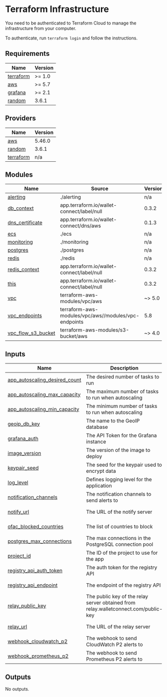 # Terraform Infrastructure

You need to be authenticated to Terraform Cloud to manage the infrastructure
from your computer.

To authenticate, run `terraform login` and follow the instructions.

<!-- BEGIN_TF_DOCS -->

## Requirements

| Name | Version |
|------|---------|
| <a name="requirement_terraform"></a> [terraform](#requirement\_terraform) | >= 1.0 |
| <a name="requirement_aws"></a> [aws](#requirement\_aws) | >= 5.7 |
| <a name="requirement_grafana"></a> [grafana](#requirement\_grafana) | >= 2.1 |
| <a name="requirement_random"></a> [random](#requirement\_random) | 3.6.1 |
## Providers

| Name | Version |
|------|---------|
| <a name="provider_aws"></a> [aws](#provider\_aws) | 5.46.0 |
| <a name="provider_random"></a> [random](#provider\_random) | 3.6.1 |
| <a name="provider_terraform"></a> [terraform](#provider\_terraform) | n/a |
## Modules

| Name | Source | Version |
|------|--------|---------|
| <a name="module_alerting"></a> [alerting](#module\_alerting) | ./alerting | n/a |
| <a name="module_db_context"></a> [db\_context](#module\_db\_context) | app.terraform.io/wallet-connect/label/null | 0.3.2 |
| <a name="module_dns_certificate"></a> [dns\_certificate](#module\_dns\_certificate) | app.terraform.io/wallet-connect/dns/aws | 0.1.3 |
| <a name="module_ecs"></a> [ecs](#module\_ecs) | ./ecs | n/a |
| <a name="module_monitoring"></a> [monitoring](#module\_monitoring) | ./monitoring | n/a |
| <a name="module_postgres"></a> [postgres](#module\_postgres) | ./postgres | n/a |
| <a name="module_redis"></a> [redis](#module\_redis) | ./redis | n/a |
| <a name="module_redis_context"></a> [redis\_context](#module\_redis\_context) | app.terraform.io/wallet-connect/label/null | 0.3.2 |
| <a name="module_this"></a> [this](#module\_this) | app.terraform.io/wallet-connect/label/null | 0.3.2 |
| <a name="module_vpc"></a> [vpc](#module\_vpc) | terraform-aws-modules/vpc/aws | ~> 5.0 |
| <a name="module_vpc_endpoints"></a> [vpc\_endpoints](#module\_vpc\_endpoints) | terraform-aws-modules/vpc/aws//modules/vpc-endpoints | 5.8 |
| <a name="module_vpc_flow_s3_bucket"></a> [vpc\_flow\_s3\_bucket](#module\_vpc\_flow\_s3\_bucket) | terraform-aws-modules/s3-bucket/aws | ~> 4.0 |

## Inputs
| Name | Description | Type | Default | Required |
|------|-------------|------|---------|:--------:|
| <a name="input_app_autoscaling_desired_count"></a> [app\_autoscaling\_desired\_count](#input\_app\_autoscaling\_desired\_count) | The desired number of tasks to run |  <pre lang="json">number</pre> |  <pre lang="json">2</pre> |  no |
| <a name="input_app_autoscaling_max_capacity"></a> [app\_autoscaling\_max\_capacity](#input\_app\_autoscaling\_max\_capacity) | The maximum number of tasks to run when autoscaling |  <pre lang="json">number</pre> |  <pre lang="json">8</pre> |  no |
| <a name="input_app_autoscaling_min_capacity"></a> [app\_autoscaling\_min\_capacity](#input\_app\_autoscaling\_min\_capacity) | The minimum number of tasks to run when autoscaling |  <pre lang="json">number</pre> |  <pre lang="json">2</pre> |  no |
| <a name="input_geoip_db_key"></a> [geoip\_db\_key](#input\_geoip\_db\_key) | The name to the GeoIP database |  <pre lang="json">string</pre> |  <pre lang="json">n/a</pre> |  yes |
| <a name="input_grafana_auth"></a> [grafana\_auth](#input\_grafana\_auth) | The API Token for the Grafana instance |  <pre lang="json">string</pre> |  <pre lang="json">""</pre> |  no |
| <a name="input_image_version"></a> [image\_version](#input\_image\_version) | The version of the image to deploy |  <pre lang="json">string</pre> |  <pre lang="json">n/a</pre> |  yes |
| <a name="input_keypair_seed"></a> [keypair\_seed](#input\_keypair\_seed) | The seed for the keypair used to encrypt data |  <pre lang="json">string</pre> |  <pre lang="json">n/a</pre> |  yes |
| <a name="input_log_level"></a> [log\_level](#input\_log\_level) | Defines logging level for the application |  <pre lang="json">string</pre> |  <pre lang="json">n/a</pre> |  yes |
| <a name="input_notification_channels"></a> [notification\_channels](#input\_notification\_channels) | The notification channels to send alerts to |  <pre lang="json">list(any)</pre> |  <pre lang="json">[]</pre> |  no |
| <a name="input_notify_url"></a> [notify\_url](#input\_notify\_url) | The URL of the notify server |  <pre lang="json">string</pre> |  <pre lang="json">n/a</pre> |  yes |
| <a name="input_ofac_blocked_countries"></a> [ofac\_blocked\_countries](#input\_ofac\_blocked\_countries) | The list of countries to block |  <pre lang="json">string</pre> |  <pre lang="json">""</pre> |  no |
| <a name="input_postgres_max_connections"></a> [postgres\_max\_connections](#input\_postgres\_max\_connections) | The max connections in the PostgreSQL connection pool |  <pre lang="json">number</pre> |  <pre lang="json">100</pre> |  no |
| <a name="input_project_id"></a> [project\_id](#input\_project\_id) | The ID of the project to use for the app |  <pre lang="json">string</pre> |  <pre lang="json">n/a</pre> |  yes |
| <a name="input_registry_api_auth_token"></a> [registry\_api\_auth\_token](#input\_registry\_api\_auth\_token) | The auth token for the registry API |  <pre lang="json">string</pre> |  <pre lang="json">n/a</pre> |  yes |
| <a name="input_registry_api_endpoint"></a> [registry\_api\_endpoint](#input\_registry\_api\_endpoint) | The endpoint of the registry API |  <pre lang="json">string</pre> |  <pre lang="json">n/a</pre> |  yes |
| <a name="input_relay_public_key"></a> [relay\_public\_key](#input\_relay\_public\_key) | The public key of the relay server obtained from relay.walletconnect.com/public-key |  <pre lang="json">string</pre> |  <pre lang="json">n/a</pre> |  yes |
| <a name="input_relay_url"></a> [relay\_url](#input\_relay\_url) | The URL of the relay server |  <pre lang="json">string</pre> |  <pre lang="json">n/a</pre> |  yes |
| <a name="input_webhook_cloudwatch_p2"></a> [webhook\_cloudwatch\_p2](#input\_webhook\_cloudwatch\_p2) | The webhook to send CloudWatch P2 alerts to |  <pre lang="json">string</pre> |  <pre lang="json">""</pre> |  no |
| <a name="input_webhook_prometheus_p2"></a> [webhook\_prometheus\_p2](#input\_webhook\_prometheus\_p2) | The webhook to send Prometheus P2 alerts to |  <pre lang="json">string</pre> |  <pre lang="json">""</pre> |  no |
## Outputs

No outputs.

<!-- END_TF_DOCS -->
